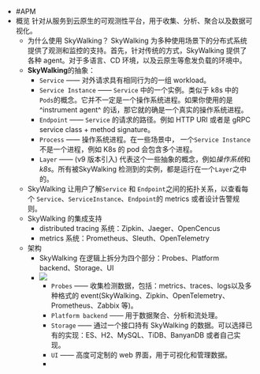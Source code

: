 - #APM
- 概览
  针对从服务到云原生的可观测性平台，用于收集、分析、聚合以及数据可视化。
	- 为什么使用 SkyWalking？
	  SkyWalking 为多种使用场景下的分布式系统提供了观测和监控的支持。首先，针对传统的方式，SkyWalking 提供了各种 agent。对于多语言、CD 环境，以及云原生等愈发负载的环境中。
	- **SkyWalking**的抽象：
		- `Service` —— 对外请求具有相同行为的一组 workload。
		- `Service Instance` —— `Service` 中的一个实例。类似于 k8s 中的`Pods`的概念。它并不一定是一个操作系统进程。如果你使用的是 ^instrument agent^ 的话，那它就的确是一个真实的操作系统进程。
		- `Endpoint` —— `Service` 的请求的路径。例如 HTTP URI 或者是 gRPC service class + method signature。
		- `Process` —— 操作系统进程。在一些场景中， 一个`Service Instance` 不是一个进程，例如 K8s 的 pod 会包含多个进程。
		- `Layer` —— (v9 版本引入) 代表这个一些抽象的概念，例如*操作系统*和*k8s*。所有被SkyWalking 检测到的实例，都是运行在一个`Layer`之中的。
	- SkyWalking 让用户了解`Service` 和 `Endpoint`之间的拓扑关系，以查看每个 `Service`、`ServiceInstance`、`Endpoint`的 metrics 或者设计告警规则。
	- SkyWalking 的集成支持
		- distributed tracing 系统：Zipkin、Jaeger、OpenCencus
		- metrics 系统：Prometheus、Sleuth、OpenTelemetry
	- 架构
		- SkyWalking 在逻辑上拆分为四个部分：Probes、Platform backend、Storage、UI
		- ![](https://skywalking.apache.org/images/home/architecture_2160x720.png?t=20220617)
			- `Probes` —— 收集检测数据，包括：metrics、traces、logs以及多种格式的 event(SkyWalking、Zipkin、OpenTelemetry、Prometheus、Zabbix 等)。
			- `Platform backend` —— 用于数据聚合、分析和流处理。
			- `Storage` —— 通过一个接口持有 SkyWalking 的数据。可以选择已有的实现：ES、H2、MySQL、TiDB、BanyanDB 或者自己实现。
			- `UI` —— 高度可定制的 web 界面，用于可视化和管理数据。
			-